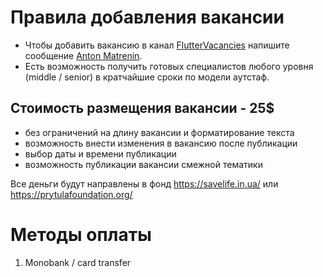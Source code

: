 # Правила добавления вакансии

* Чтобы добавить вакансию в канал [FlutterVacancies](https://t.me/fluttervacancies) напишите сообщение [Anton Matrenin](http://t.me/matreninAnton).
* Есть возможность получить готовых специалистов любого уровня (middle / senior) в кратчайшие сроки по модели аутстаф.

## Стоимость размещения вакансии - 25$

* без ограничений на длину вакансии и форматирование текста
* возможность внести изменения в вакансию после публикации
* выбор даты и времени публикации
* возможность публикации вакансии смежной тематики

Все деньги будут направлены в фонд https://savelife.in.ua/ или https://prytulafoundation.org/

# Методы оплаты

1. Monobank / card transfer
